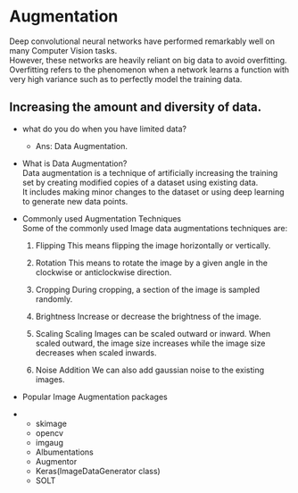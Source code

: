 # Augmentation
Deep convolutional neural networks have performed remarkably well on many Computer Vision tasks. \
However, these networks are heavily reliant on big data to avoid overfitting. \
Overfitting refers to the phenomenon when a network learns a function with very high variance such as to perfectly model the training data. 


## Increasing the amount and diversity of data.

* what do you do when you have limited data? 
  * Ans: Data Augmentation.

* What is Data Augmentation? \
  Data augmentation is a technique of artificially increasing the training set by creating modified copies of a dataset using existing data. \
  It includes making minor changes to the dataset or using deep learning to generate new data points.  

* Commonly used Augmentation Techniques \
  Some of the commonly used Image data augmentations techniques are:

  1. Flipping
      This means flipping the image horizontally or vertically.
      
  2. Rotation
      This means to rotate the image by a given angle in the clockwise or anticlockwise direction.
      
  3. Cropping
      During cropping, a section of the image is sampled randomly.
      
  4. Brightness
      Increase or decrease the brightness of the image.
      
  5. Scaling
      Scaling Images can be scaled outward or inward. When scaled outward, the image size increases while the image size decreases when scaled inwards.
      
  6. Noise Addition
      We can also add gaussian noise to the existing images.
      
* Popular Image Augmentation packages
* 
    * skimage
    * opencv
    * imgaug
    * Albumentations
    * Augmentor
    * Keras(ImageDataGenerator class)
    * SOLT
